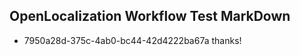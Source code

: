 ## OpenLocalization Workflow Test MarkDown
* 7950a28d-375c-4ab0-bc44-42d4222ba67a thanks!

<!--HONumber=Aug16_HO1-->


